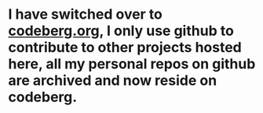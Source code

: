 # I have switched over to [codeberg.org](https://codeberg.org/Marti), I only use github to contribute to other projects hosted here, all my personal repos on github are archived and now reside on codeberg.
